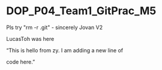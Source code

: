 # DOP\_P04\_Team1\_GitPrac\_M5

Pls try "rm -r .git" - sincerely Jovan V2

LucasToh was here

“This is hello from zy. I am adding a new line of 

code here.”
